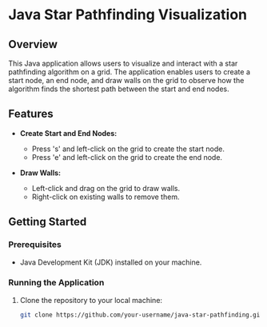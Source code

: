 # Java Star Pathfinding Visualization

## Overview

This Java application allows users to visualize and interact with a star pathfinding algorithm on a grid. The application enables users to create a start node, an end node, and draw walls on the grid to observe how the algorithm finds the shortest path between the start and end nodes.

## Features

- **Create Start and End Nodes:**
  - Press 's' and left-click on the grid to create the start node.
  - Press 'e' and left-click on the grid to create the end node.

- **Draw Walls:**
  - Left-click and drag on the grid to draw walls.
  - Right-click on existing walls to remove them.

## Getting Started

### Prerequisites

- Java Development Kit (JDK) installed on your machine.

### Running the Application

1. Clone the repository to your local machine:

   ```bash
   git clone https://github.com/your-username/java-star-pathfinding.git
